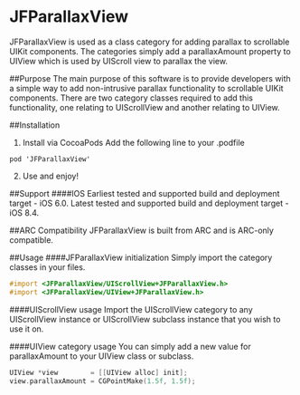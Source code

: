 # JFParallaxView
JFParallaxView is used as a class category for adding parallax to scrollable UIKit components. The categories simply add a parallaxAmount property to UIView which is used by UIScroll view to parallax the view.

##Purpose
The main purpose of this software is to provide developers with a simple way to add non-intrusive parallax functionality to scrollable UIKit components. There are two category classes required to add this functionality, one relating to UIScrollView and another relating to UIView.

##Installation
1. Install via CocoaPods
Add the following line to your .podfile

```
pod 'JFParallaxView'
```
2. Use and enjoy!

##Support
####IOS
Earliest tested and supported build and deployment target - iOS 6.0. 
Latest tested and supported build and deployment target - iOS 8.4.

##ARC Compatibility
JFParallaxView is built from ARC and is ARC-only compatible. 

##Usage
####JFParallaxView initialization
Simply import the category classes in your files.
``` objective-c
#import <JFParallaxView/UIScrollView+JFParallaxView.h>
#import <JFParallaxView/UIView+JFParallaxView.h>
``` 

####UIScrollView usage
Import the UIScrollView category to any UIScrollView instance or UIScrollView subclass instance that you wish to use it on.

####UIView category usage
You can simply add a new value for parallaxAmount to your UIView class or subclass.
``` objective-c
UIView *view        = [[UIView alloc] init];
view.parallaxAmount = CGPointMake(1.5f, 1.5f);
``` 